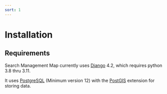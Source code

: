 ```yaml
---
sort: 1
---
```

# Installation

## Requirements
Search Management Map currently uses [Django](https://www.djangoproject.com/) 4.2, which requires python 3.8 thru 3.11.

It uses [PostgreSQL](https://www.postgresql.org/) (Minimum version 12) with the [PostGIS](http://postgis.net/) extension for storing data.